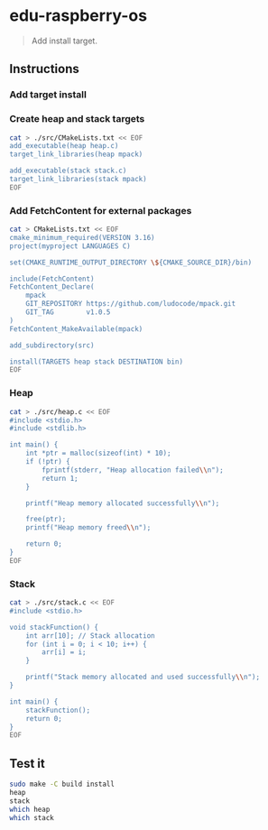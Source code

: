 # edu-raspberry-os

> Add install target.

## Instructions

### Add target install

### Create heap and stack targets

```bash
cat > ./src/CMakeLists.txt << EOF
add_executable(heap heap.c)
target_link_libraries(heap mpack)

add_executable(stack stack.c)
target_link_libraries(stack mpack)
EOF
```

### Add FetchContent for external packages

```bash
cat > CMakeLists.txt << EOF
cmake_minimum_required(VERSION 3.16)
project(myproject LANGUAGES C)

set(CMAKE_RUNTIME_OUTPUT_DIRECTORY \${CMAKE_SOURCE_DIR}/bin)

include(FetchContent)
FetchContent_Declare(
    mpack
    GIT_REPOSITORY https://github.com/ludocode/mpack.git
    GIT_TAG        v1.0.5
)
FetchContent_MakeAvailable(mpack)

add_subdirectory(src)

install(TARGETS heap stack DESTINATION bin)
EOF
```

### Heap

```bash
cat > ./src/heap.c << EOF
#include <stdio.h>
#include <stdlib.h>

int main() {
    int *ptr = malloc(sizeof(int) * 10);
    if (!ptr) {
        fprintf(stderr, "Heap allocation failed\\n");
        return 1;
    }

    printf("Heap memory allocated successfully\\n");

    free(ptr);
    printf("Heap memory freed\\n");

    return 0;
}
EOF
```

### Stack

```bash
cat > ./src/stack.c << EOF
#include <stdio.h>

void stackFunction() {
    int arr[10]; // Stack allocation
    for (int i = 0; i < 10; i++) {
        arr[i] = i;
    }

    printf("Stack memory allocated and used successfully\\n");
}

int main() {
    stackFunction();
    return 0;
}
EOF
```

## Test it

```bash
sudo make -C build install
heap
stack
which heap
which stack
```
